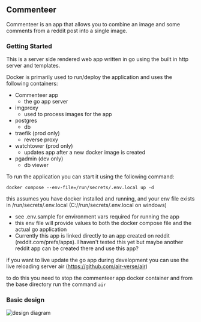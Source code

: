 ## Commenteer

Commenteer is an app that allows you to combine an image and some comments from a reddit post into a single image.

### Getting Started

This is a server side rendered web app written in go using the built in http server and templates.

Docker is primarily used to run/deploy the application and uses the following containers:
* Commenteer app
  * the go app server
* imgproxy
  * used to process images for the app
* postgres
  * db
* traefik (prod only)
  * reverse proxy
* watchtower (prod only)
  * updates app after a new docker image is created
* pgadmin (dev only)
  * db viewer


To run the application you can start it using the following command:

``` docker compose --env-file=/run/secrets/.env.local up -d ```

this assumes you have docker installed and running, and your env file exists in /run/secrets/.env.local (C://run/secrets/.env.local on windows)
* see .env.sample for environment vars required for running the app
* this env file will provide values to both the docker compose file and the actual go application
* Currently this app is linked directly to an app created on reddit (reddit.com/prefs/apps).  I haven't tested this yet but maybe another reddit app can be created there and use this app?

if you want to live update the go app during development you can use the live reloading server air (https://github.com/air-verse/air)

to do this you need to stop the commenteer app docker container and from the base directory run the command ```air```

### Basic design

![design diagram](design/commenteer-design.png)